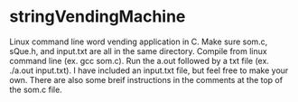 # stringVendingMachine
Linux command line word vending application in C.
Make sure som.c, sQue.h, and input.txt are all in the same directory.
Compile from linux command line (ex. gcc som.c).
Run the a.out followed by a txt file (ex. ./a.out input.txt).
I have included an input.txt file, but feel free to make your own.
There are also some breif instructions in the comments at the top of the som.c file.
